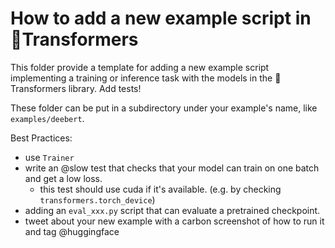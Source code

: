 # How to add a new example script in 🤗Transformers

This folder provide a template for adding a new example script implementing a training or inference task with the models in the  🤗Transformers library.
Add tests!


These folder can be put in a subdirectory under your example's name, like `examples/deebert`.


Best Practices: 
- use `Trainer`
- write an @slow test that checks that your model can train on one batch and get a low loss.
    - this test should use cuda if it's available. (e.g. by checking `transformers.torch_device`)
- adding an `eval_xxx.py` script that can evaluate a pretrained checkpoint.  
- tweet about your new example with a carbon screenshot of how to run it and tag @huggingface

